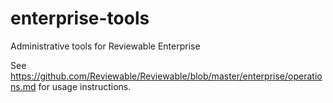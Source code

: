 # enterprise-tools
Administrative tools for Reviewable Enterprise

See https://github.com/Reviewable/Reviewable/blob/master/enterprise/operations.md for usage instructions.
